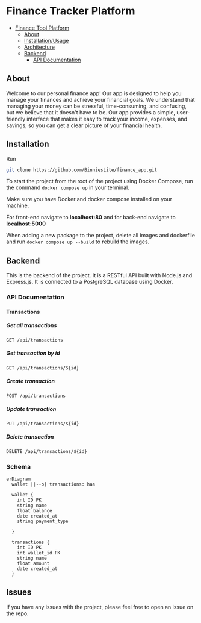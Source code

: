 # Finance Tracker  Platform

- [Finance Tool Platform](#finance-tracker-platformplatform)
  - [About](#about)
  - [Installation/Usage](#installation)
  - [Architecture](#architecture)
  - [Backend](#backend)
    - [API Documentation](#api-documentation)



## About
Welcome to our personal finance app! Our app is designed to help you manage your finances and achieve your financial goals. We understand that managing your money can be stressful, time-consuming, and confusing, but we believe that it doesn't have to be. Our app provides a simple, user-friendly interface that makes it easy to track your income, expenses, and savings, so you can get a clear picture of your financial health.


## Installation
Run
```bash
git clone https://github.com/BinniesLite/finance_app.git
```

To start the project from the root of the project using Docker Compose, run the command `docker compose up` in your terminal.

Make sure you have Docker and docker compose installed on your machine. 

For front-end navigate to **localhost:80** and for back-end navigate to **localhost:5000**

When adding a new package to the project, delete all images and dockerfile and run `docker compose up --build` to rebuild the images.


##  Backend

This is the backend of the project. It is a RESTful API built with Node.js and Express.js. It is connected to a PostgreSQL database using Docker.

### API Documentation

#### Transactions
##### Get all transactions
```http
GET /api/transactions
```

##### Get transaction by id
```http
GET /api/transactions/${id}
```

##### Create transaction
```http
POST /api/transactions
```

##### Update transaction
```http
PUT /api/transactions/${id}
```

##### Delete transaction
```http
DELETE /api/transactions/${id}
```





### Schema
```mermaid
erDiagram
  wallet ||--o{ transactions: has
  
  wallet { 
    int ID PK
    string name 
    float balance 
    date created_at 
    string payment_type
    
  }
  
  transactions {
    int ID PK
    int wallet_id FK
    string name 
    float amount 
    date created_at 
  }

```




## Issues
If you have any issues with the project, please feel free to open an issue on the repo.
